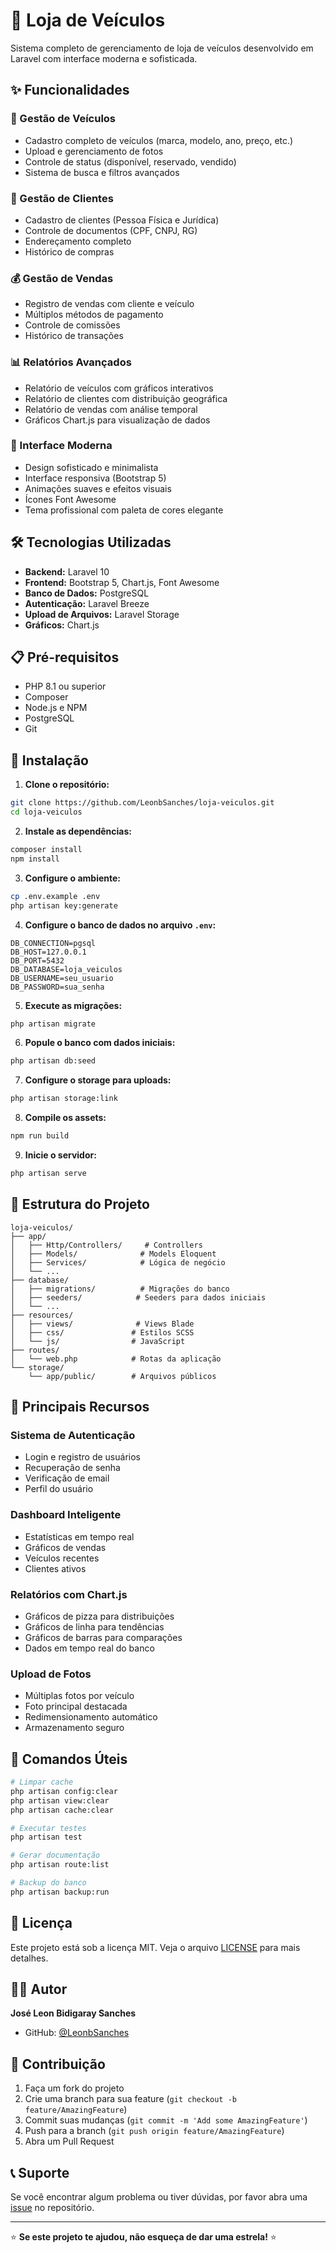 # 🚗 Loja de Veículos

Sistema completo de gerenciamento de loja de veículos desenvolvido em Laravel com interface moderna e sofisticada.

## ✨ Funcionalidades

### 🚙 Gestão de Veículos
- Cadastro completo de veículos (marca, modelo, ano, preço, etc.)
- Upload e gerenciamento de fotos
- Controle de status (disponível, reservado, vendido)
- Sistema de busca e filtros avançados

### 👥 Gestão de Clientes
- Cadastro de clientes (Pessoa Física e Jurídica)
- Controle de documentos (CPF, CNPJ, RG)
- Endereçamento completo
- Histórico de compras

### 💰 Gestão de Vendas
- Registro de vendas com cliente e veículo
- Múltiplos métodos de pagamento
- Controle de comissões
- Histórico de transações

### 📊 Relatórios Avançados
- Relatório de veículos com gráficos interativos
- Relatório de clientes com distribuição geográfica
- Relatório de vendas com análise temporal
- Gráficos Chart.js para visualização de dados

### 🎨 Interface Moderna
- Design sofisticado e minimalista
- Interface responsiva (Bootstrap 5)
- Animações suaves e efeitos visuais
- Ícones Font Awesome
- Tema profissional com paleta de cores elegante

## 🛠️ Tecnologias Utilizadas

- **Backend:** Laravel 10
- **Frontend:** Bootstrap 5, Chart.js, Font Awesome
- **Banco de Dados:** PostgreSQL
- **Autenticação:** Laravel Breeze
- **Upload de Arquivos:** Laravel Storage
- **Gráficos:** Chart.js

## 📋 Pré-requisitos

- PHP 8.1 ou superior
- Composer
- Node.js e NPM
- PostgreSQL
- Git

## 🚀 Instalação

1. **Clone o repositório:**
```bash
git clone https://github.com/LeonbSanches/loja-veiculos.git
cd loja-veiculos
```

2. **Instale as dependências:**
```bash
composer install
npm install
```

3. **Configure o ambiente:**
```bash
cp .env.example .env
php artisan key:generate
```

4. **Configure o banco de dados no arquivo `.env`:**
```env
DB_CONNECTION=pgsql
DB_HOST=127.0.0.1
DB_PORT=5432
DB_DATABASE=loja_veiculos
DB_USERNAME=seu_usuario
DB_PASSWORD=sua_senha
```

5. **Execute as migrações:**
```bash
php artisan migrate
```

6. **Popule o banco com dados iniciais:**
```bash
php artisan db:seed
```

7. **Configure o storage para uploads:**
```bash
php artisan storage:link
```

8. **Compile os assets:**
```bash
npm run build
```

9. **Inicie o servidor:**
```bash
php artisan serve
```

## 📁 Estrutura do Projeto

```
loja-veiculos/
├── app/
│   ├── Http/Controllers/     # Controllers
│   ├── Models/              # Models Eloquent
│   ├── Services/            # Lógica de negócio
│   └── ...
├── database/
│   ├── migrations/          # Migrações do banco
│   ├── seeders/            # Seeders para dados iniciais
│   └── ...
├── resources/
│   ├── views/              # Views Blade
│   ├── css/               # Estilos SCSS
│   └── js/                # JavaScript
├── routes/
│   └── web.php            # Rotas da aplicação
└── storage/
    └── app/public/        # Arquivos públicos
```

## 🎯 Principais Recursos

### Sistema de Autenticação
- Login e registro de usuários
- Recuperação de senha
- Verificação de email
- Perfil do usuário

### Dashboard Inteligente
- Estatísticas em tempo real
- Gráficos de vendas
- Veículos recentes
- Clientes ativos

### Relatórios com Chart.js
- Gráficos de pizza para distribuições
- Gráficos de linha para tendências
- Gráficos de barras para comparações
- Dados em tempo real do banco

### Upload de Fotos
- Múltiplas fotos por veículo
- Foto principal destacada
- Redimensionamento automático
- Armazenamento seguro

## 🔧 Comandos Úteis

```bash
# Limpar cache
php artisan config:clear
php artisan view:clear
php artisan cache:clear

# Executar testes
php artisan test

# Gerar documentação
php artisan route:list

# Backup do banco
php artisan backup:run
```

## 📝 Licença

Este projeto está sob a licença MIT. Veja o arquivo [LICENSE](LICENSE) para mais detalhes.

## 👨‍💻 Autor

**José Leon Bidigaray Sanches**
- GitHub: [@LeonbSanches](https://github.com/LeonbSanches)

## 🤝 Contribuição

1. Faça um fork do projeto
2. Crie uma branch para sua feature (`git checkout -b feature/AmazingFeature`)
3. Commit suas mudanças (`git commit -m 'Add some AmazingFeature'`)
4. Push para a branch (`git push origin feature/AmazingFeature`)
5. Abra um Pull Request

## 📞 Suporte

Se você encontrar algum problema ou tiver dúvidas, por favor abra uma [issue](https://github.com/LeonbSanches/loja-veiculos/issues) no repositório.

---

⭐ **Se este projeto te ajudou, não esqueça de dar uma estrela!** ⭐
